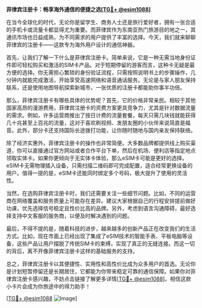 **菲律宾注册卡：畅享海外通信的便捷之选[[TG💪+ @esim1088](https://t.me/s/esim1088)]**

在当今全球化的时代，无论你是留学生、商务人士还是旅行爱好者，拥有一张合适的手机卡或流量卡都显得尤为重要。而菲律宾作为东南亚热门旅游目的地之一，其通讯市场也日益成熟，为不同需求的用户提供了丰富的选择。今天，我们就来聊聊菲律宾的注册卡——这款专为海外用户设计的通信神器。

首先，让我们了解一下什么是菲律宾注册卡。简单来说，它是一种无需当地身份证件即可轻松购买和激活的SIM卡产品。对于短期停留的游客而言，这种卡无疑是最方便的选择。你无需担心繁琐的身份验证流程，只需按照说明书上的步骤操作，几分钟内就能完成激活，开始享受高速网络和语音通话服务。无论是与家人朋友保持联系，还是使用地图导航探索新城市，一张优质的注册卡都能助你事半功倍。

那么，菲律宾注册卡有哪些具体的优势呢？首先，它的价格非常亲民。相较于其他国家高昂的漫游费用，菲律宾注册卡的资费方案更具竞争力，尤其是针对数据流量的需求。例如，许多运营商推出了按日计费的流量套餐，每天只需几块钱就能获得几十兆甚至上百兆的流量，这对于喜欢刷视频、发朋友圈的小伙伴来说简直是福音。此外，部分卡还支持国际长途拨打功能，让你随时随地与国内亲友保持联络。

除了经济实惠外，菲律宾注册卡的操作也非常简便。大多数品牌都提供线上购买渠道，你可以直接通过官方网站或者合作平台下单，然后在机场、便利店等指定地点领取实体卡。如果你更倾向于无实体卡体验，那么eSIM卡可能是更好的选择。eSIM卡无需物理插入设备，只需扫描二维码即可完成配置，适合经常更换设备的用户。值得一提的是，eSIM卡还能同时绑定多个号码，极大提升了使用的灵活性。

当然，在选购菲律宾注册卡时，我们还需要关注一些细节问题。比如，不同的运营商在网络覆盖和服务质量上可能存在差异。建议大家根据自己的行程安排提前做好功课，优先选择信号稳定且性价比高的品牌。另外，考虑到语言沟通障碍，最好选择支持中文客服的服务商，以便及时解决遇到的问题。

最后，不得不提的是，随着科技的进步，越来越多的创新产品正在改变我们的生活方式。比如，现在市面上已经出现了集成了eSIM技术的智能手表、平板电脑等设备，这些产品让用户摆脱了传统SIM卡的束缚，实现了真正的无缝连接。而这一切的背后，离不开像菲律宾注册卡这样的基础服务的支持。

总之，菲律宾注册卡以其便捷性、实用性和高性价比成为众多用户的首选。无论你是计划短暂停留还是长期居住，它都能为你带来稳定可靠的通信保障。如果你对菲律宾注册卡感兴趣，不妨点击链接了解更多详情[[TG💪+ @esim1088](https://t.me/s/esim1088)]。相信这款小卡片会成为你旅途中的得力助手！

[[TG💪+ @esim1088](https://t.me/s/esim1088) ![Image](https://i.postimg.cc/4NQfJmqS/Snipaste-2025-05-13-00-14-12.png)]
